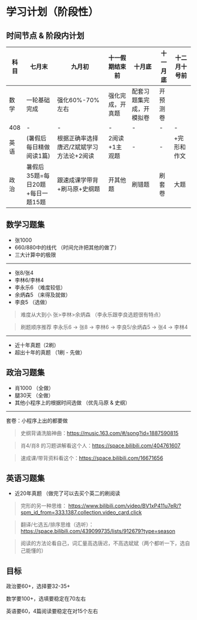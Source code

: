 # 学习计划（阶段性）

## 时间节点 & 阶段内计划

|  科目   | 七月末  |   九月初   |  十一假期结束前 |  十月底 | 十一月底 |  十二月十号前 |
|  ----  | ----  |  ----  | ----  |  ----  | ----  |  ----  |
| 数学  | 一轮基础完成 |  强化60%-70%左右 | 强化完成，开真题 | 配套习题集完成，开模拟卷|开预测卷|
| 408  | - |-|-|-|-|-|-|
| 英语  | (暑假后每日精做阅读1篇) |根据正确率选择唐迟/Z斌斌学习方法论+2阅读|2阅读+1主观题|-|-|+完形和作文|-|
| 政治  | 暑假后35题=每日20题+每日一题15题 |跟速成课学带背+刷马原+史纲题|开其他题|刷错题|刷套卷|大题|-|

## 数学习题集

- 张1000
- 660/880中的线代 （时间允许把其他的做了）
- 三大计算中的极限

---

- 张8/张4
- 李林6/李林4
- 李永乐6 （难度较低）
- 余炳森5 （来得及就做）
- 李良5   （选做）

> 难度从大到小   张>李林>余炳森   （李永乐跟李良选题很有特点）

> 刷题顺序推荐    李永乐6 ->  张8  ->  李林6  ->  李良5/余炳森5  -> 张4 -> 李林4
---

- 近十年真题（2刷）
- 超出十年的真题 （1刷 - 先做）

## 政治习题集

- 肖1000 （全做）
- 腿30天 （全做）
- 其他小程序上的根据时间选做 （优先马原 & 史纲）

---

套卷：小程序上出的都要做

> 史纲背诵洗脑神曲：https://music.163.com/#/song?id=1887590815

> 肖4/肖8 的习题讲解看这个人：https://space.bilibili.com/404761607

> 速成课/带背资料看这个：https://space.bilibili.com/16671656

## 英语习题集

- 近20年真题  （做完了可以去买个英二的刷阅读

> 完形的另一种思维： https://www.bilibili.com/video/BV1xP411u7eR/?spm_id_from=333.1387.collection.video_card.click

> 翻译/七选五/排序思维（选听）：https://space.bilibili.com/439099735/lists/912679?type=season

> 阅读的方法论看自己，词汇量高选唐迟，不高选斌斌（两个都听一下，选自己能懂的）

## 目标

政治要60+，选择要32-35+

数学要100+，选填要稳定在70左右

英语要60，4篇阅读要稳定在对15个左右
